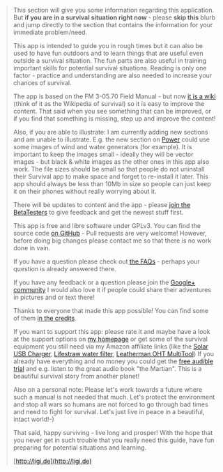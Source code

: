 > This section will give you some information regarding this application. But **if you are in a survival situation right now** - please **skip this** blurb and jump directly to the section that contains the information for your immediate problem/need.
>
> This app is intended to guide you in rough times but it can also be used to have fun outdoors and to learn things that are useful even outside a survival situation. The fun parts are also useful in training important skills for potential survival situations. Reading is only one factor - practice and understanding are also needed to increase your chances of survival.
>
> The app is based on the FM 3-05.70 Field Manual - but now [it is a wiki](https://github.com/ligi/SurvivalManual/wiki) (think of it as the Wikipedia of survival) so it is easy to improve the content. That said when you see something that can be improved, or if you find that something is missing, step up and improve the content!
>
> Also, if you are able to illustrate: I am currently adding new sections and am unable to illustrate. E.g. the new section on [Power](Power) could use some images of wind and water generators (for example). It is important to keep the images small - ideally they will be vector images - but black & white images as the other ones in this app also work. The file sizes should be small so that people do not uninstall their Survival app to make space and forget to re-install it later. This app should always be less than 10Mb in size so people can just keep it on their phones without really worrying about it.
>
> There will be updates to content and the app - please [join the BetaTesters](https://play.google.com/apps/testing/org.ligi.survivalmanual) to give feedback and get the newest stuff first.
>
> This app is free and libre software under GPLv3. You can find the source code [on GitHub](https://github.com/ligi/SurvivalManual) - Pull requests are very welcome! However, before doing big changes please contact me so that there is no work done in vain.
>
> If you have a question please check out [the FAQs](FAQ) - perhaps your question is already answered there.
>
> If you have any feedback or a question please join the [Google+ community](https://plus.google.com/b/103953721589307612391/communities/112461702014401198208)
> I would also love it if people could share their adventures in pictures and or text there!
>
> Thanks to everyone that made this app possible! You can find some of them [in the credits](Credits).
>
> If you want to support this app: please rate it and maybe have a look at the support options on [my homepage](http://ligi.de) or get some of the survival equipment you still need via my Amazon affiliate links (like the [Solar USB Charger](SolarUSBCharger), [Lifestraw water filter](LifeStraw), [Leatherman OHT MultiTool](OHTMultiTool))
> If you already have everything and no money you could get the [free audible trial](Audible) and e.g. listen to the great audio book "the Martian". This is a beautiful survival story from another planet!
>
> Also on a personal note: Please let's work towards a future where such a manual is not needed that much. Let's protect the environment and stop all wars so humans are not forced to go through bad times and need to fight for survival. Let's just live in peace in a beautiful, intact world!-)
>
> That said, happy surviving - live long and prosper! With the hope that you never get in such trouble that you really need this guide, have fun preparing for potential situations and learning.
>
> [http://ligi.de](http://ligi.de)